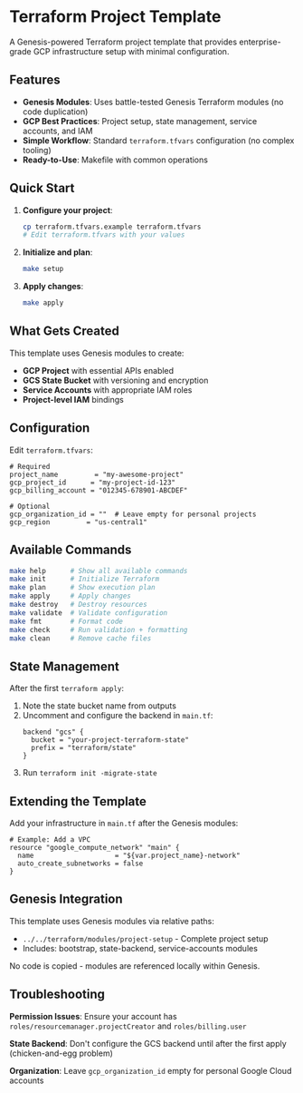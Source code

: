# Terraform Project Template

A Genesis-powered Terraform project template that provides enterprise-grade GCP infrastructure setup with minimal configuration.

## Features

- **Genesis Modules**: Uses battle-tested Genesis Terraform modules (no code duplication)
- **GCP Best Practices**: Project setup, state management, service accounts, and IAM
- **Simple Workflow**: Standard `terraform.tfvars` configuration (no complex tooling)
- **Ready-to-Use**: Makefile with common operations

## Quick Start

1. **Configure your project**:
   ```bash
   cp terraform.tfvars.example terraform.tfvars
   # Edit terraform.tfvars with your values
   ```

2. **Initialize and plan**:
   ```bash
   make setup
   ```

3. **Apply changes**:
   ```bash
   make apply
   ```

## What Gets Created

This template uses Genesis modules to create:

- **GCP Project** with essential APIs enabled
- **GCS State Bucket** with versioning and encryption
- **Service Accounts** with appropriate IAM roles
- **Project-level IAM** bindings

## Configuration

Edit `terraform.tfvars`:

```hcl
# Required
project_name         = "my-awesome-project"
gcp_project_id      = "my-project-id-123"
gcp_billing_account = "012345-678901-ABCDEF"

# Optional
gcp_organization_id = ""  # Leave empty for personal projects
gcp_region         = "us-central1"
```

## Available Commands

```bash
make help      # Show all available commands
make init      # Initialize Terraform
make plan      # Show execution plan
make apply     # Apply changes
make destroy   # Destroy resources
make validate  # Validate configuration
make fmt       # Format code
make check     # Run validation + formatting
make clean     # Remove cache files
```

## State Management

After the first `terraform apply`:

1. Note the state bucket name from outputs
2. Uncomment and configure the backend in `main.tf`:
   ```hcl
   backend "gcs" {
     bucket = "your-project-terraform-state"
     prefix = "terraform/state"
   }
   ```
3. Run `terraform init -migrate-state`

## Extending the Template

Add your infrastructure in `main.tf` after the Genesis modules:

```hcl
# Example: Add a VPC
resource "google_compute_network" "main" {
  name                    = "${var.project_name}-network"
  auto_create_subnetworks = false
}
```

## Genesis Integration

This template uses Genesis modules via relative paths:
- `../../terraform/modules/project-setup` - Complete project setup
- Includes: bootstrap, state-backend, service-accounts modules

No code is copied - modules are referenced locally within Genesis.

## Troubleshooting

**Permission Issues**: Ensure your account has `roles/resourcemanager.projectCreator` and `roles/billing.user`

**State Backend**: Don't configure the GCS backend until after the first apply (chicken-and-egg problem)

**Organization**: Leave `gcp_organization_id` empty for personal Google Cloud accounts
